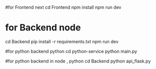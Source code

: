 #for Frontend next
cd Frontend
npm install
npm run dev

# for Backend node
cd Backend
pip install -r requirements.txt
npm run dev

#for python backend python
cd python-service
python main.py

#for python backend in node , python
cd Backend
python api_flask.py
